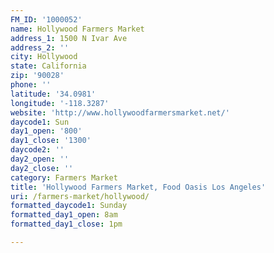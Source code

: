 ```yaml
---
FM_ID: '1000052'
name: Hollywood Farmers Market
address_1: 1500 N Ivar Ave
address_2: ''
city: Hollywood
state: California
zip: '90028'
phone: ''
latitude: '34.0981'
longitude: '-118.3287'
website: 'http://www.hollywoodfarmersmarket.net/'
daycode1: Sun
day1_open: '800'
day1_close: '1300'
daycode2: ''
day2_open: ''
day2_close: ''
category: Farmers Market
title: 'Hollywood Farmers Market, Food Oasis Los Angeles'
uri: /farmers-market/hollywood/
formatted_daycode1: Sunday
formatted_day1_open: 8am
formatted_day1_close: 1pm

---
```

